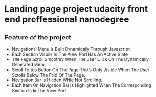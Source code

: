 # Landing page project udacity front end proffessional nanodegree

## Feature of the project

   - Navigational Menu Is Built Dynamically Through Javascript 
   - Each Section Visbile In The View Port Has An Active State 
   - The Page Scroll Smoothly When The User Click On The Dynamically Generated Menu
   - Scroll To top Button On The Page That’s Only Visible When The User Scrolls Below The Fold Of The Page.
   - Navigation Bar Is Hidden While Not Scrolling.
   - Each Item On Navigation Bar Is Highlighted When The Corresponding Section Is In The View Port
